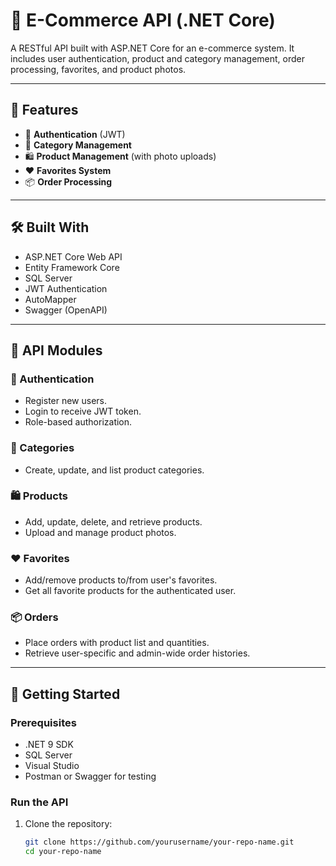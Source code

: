# 🛒 E-Commerce API (.NET Core)

A RESTful API built with ASP.NET Core for an e-commerce system. It includes user authentication, product and category management, order processing, favorites, and product photos.

---

## 🚀 Features

- 🔐 **Authentication** (JWT)
- 📁 **Category Management**
- 🛍️ **Product Management** (with photo uploads)
- ❤️ **Favorites System**
- 📦 **Order Processing**

---

## 🛠️ Built With

- ASP.NET Core Web API
- Entity Framework Core
- SQL Server
- JWT Authentication
- AutoMapper
- Swagger (OpenAPI)

---

## 📂 API Modules

### 🔐 Authentication
- Register new users.
- Login to receive JWT token.
- Role-based authorization.

### 📁 Categories
- Create, update, and list product categories.

### 🛍️ Products
- Add, update, delete, and retrieve products.
- Upload and manage product photos.

### ❤️ Favorites
- Add/remove products to/from user's favorites.
- Get all favorite products for the authenticated user.

### 📦 Orders
- Place orders with product list and quantities.
- Retrieve user-specific and admin-wide order histories.

---

## 🔧 Getting Started

### Prerequisites

- .NET 9 SDK
- SQL Server
- Visual Studio
- Postman or Swagger for testing

### Run the API

1. Clone the repository:
   ```bash
   git clone https://github.com/yourusername/your-repo-name.git
   cd your-repo-name
